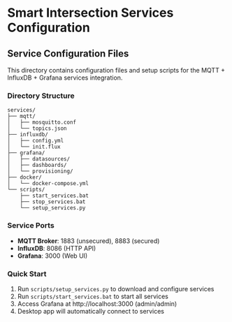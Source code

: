 # Smart Intersection Services Configuration

## Service Configuration Files

This directory contains configuration files and setup scripts for the MQTT + InfluxDB + Grafana services integration.

### Directory Structure
```
services/
├── mqtt/
│   ├── mosquitto.conf
│   └── topics.json
├── influxdb/
│   ├── config.yml
│   └── init.flux
├── grafana/
│   ├── datasources/
│   ├── dashboards/
│   └── provisioning/
├── docker/
│   └── docker-compose.yml
└── scripts/
    ├── start_services.bat
    ├── stop_services.bat
    └── setup_services.py
```

### Service Ports
- **MQTT Broker**: 1883 (unsecured), 8883 (secured)
- **InfluxDB**: 8086 (HTTP API)
- **Grafana**: 3000 (Web UI)

### Quick Start
1. Run `scripts/setup_services.py` to download and configure services
2. Run `scripts/start_services.bat` to start all services
3. Access Grafana at http://localhost:3000 (admin/admin)
4. Desktop app will automatically connect to services
